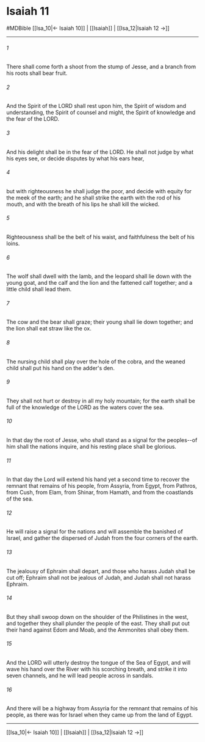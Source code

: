 # Isaiah 11
#MDBible
[[Isa_10|← Isaiah 10]] | [[Isaiah]] | [[Isa_12|Isaiah 12 →]]

***

###### 1 
There shall come forth a shoot from the stump of Jesse, and a branch from his roots shall bear fruit. 

###### 2 
And the Spirit of the LORD shall rest upon him, the Spirit of wisdom and understanding, the Spirit of counsel and might, the Spirit of knowledge and the fear of the LORD. 

###### 3 
And his delight shall be in the fear of the LORD. He shall not judge by what his eyes see, or decide disputes by what his ears hear, 

###### 4 
but with righteousness he shall judge the poor, and decide with equity for the meek of the earth; and he shall strike the earth with the rod of his mouth, and with the breath of his lips he shall kill the wicked. 

###### 5 
Righteousness shall be the belt of his waist, and faithfulness the belt of his loins. 

###### 6 
The wolf shall dwell with the lamb, and the leopard shall lie down with the young goat, and the calf and the lion and the fattened calf together; and a little child shall lead them. 

###### 7 
The cow and the bear shall graze; their young shall lie down together; and the lion shall eat straw like the ox. 

###### 8 
The nursing child shall play over the hole of the cobra, and the weaned child shall put his hand on the adder's den. 

###### 9 
They shall not hurt or destroy in all my holy mountain; for the earth shall be full of the knowledge of the LORD as the waters cover the sea. 

###### 10 
In that day the root of Jesse, who shall stand as a signal for the peoples--of him shall the nations inquire, and his resting place shall be glorious. 

###### 11 
In that day the Lord will extend his hand yet a second time to recover the remnant that remains of his people, from Assyria, from Egypt, from Pathros, from Cush, from Elam, from Shinar, from Hamath, and from the coastlands of the sea. 

###### 12 
He will raise a signal for the nations and will assemble the banished of Israel, and gather the dispersed of Judah from the four corners of the earth. 

###### 13 
The jealousy of Ephraim shall depart, and those who harass Judah shall be cut off; Ephraim shall not be jealous of Judah, and Judah shall not harass Ephraim. 

###### 14 
But they shall swoop down on the shoulder of the Philistines in the west, and together they shall plunder the people of the east. They shall put out their hand against Edom and Moab, and the Ammonites shall obey them. 

###### 15 
And the LORD will utterly destroy the tongue of the Sea of Egypt, and will wave his hand over the River with his scorching breath, and strike it into seven channels, and he will lead people across in sandals. 

###### 16 
And there will be a highway from Assyria for the remnant that remains of his people, as there was for Israel when they came up from the land of Egypt. 

***

[[Isa_10|← Isaiah 10]] | [[Isaiah]] | [[Isa_12|Isaiah 12 →]]
